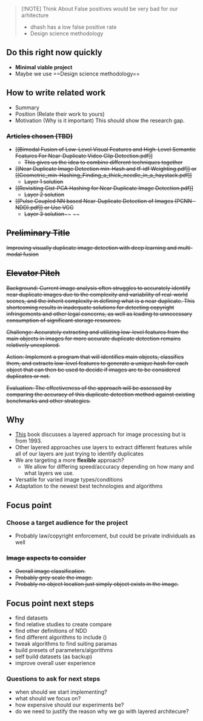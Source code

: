 
> [!NOTE] Think About
> False positives would be very bad for our arhitecture
> - dhash has a low false positive rate
> - Design science methodology
## Do this right now quickly
- **Minimal viable project**
- Maybe we use ==Design science methodology==
## How to write related work
- Summary
- Position (Relate their work to yours)
- Motivation (Why is it important)
This should show the research gap.
###  ~~Articles chosen (TBD)~~
- ~~[[Bimodal Fusion of Low-Level Visual Features and High-Level Semantic Features For Near-Duplicate Video Clip Detection.pdf]]~~
	- ~~This gives us the idea to combine different techniques together~~
- ~~[[Near Duplicate Image Detection min-Hash and tf-idf Weighting.pdf]] or [[Geometric_min-Hashing_Finding_a_thick_needle_in_a_haystack.pdf]]~~
	- ~~Layer 1 solution~~
- ~~[[Revisiting Gist-PCA Hashing for Near Duplicate Image Detection.pdf]]~~
	- ~~Layer 2 solution~~
- ~~[[Pulse Coupled NN based Near-Duplicate Detection of Images (PCNN - NDD).pdf]] or Use VGG~~
	- ~~Layer 3 solution~~~~
~~

## ~~Preliminary Title~~
~~Improving visually duplicate image detection with deep learning and multi-modal fusion~~

## ~~Elevator Pitch~~
~~Background: Current image analysis often struggles to accurately identify near duplicate images due to the complexity and variability of real-world scenes, and the inherit complexity in defining what is a near duplicate. This shortcoming results in inadequate solutions for detecting copyright infringements and other legal concerns, as well as leading to unnecessary consumption of significant storage resources.~~

~~Challenge: Accurately extracting and utilizing low-level features from the main objects in images for more accurate duplicate detection remains relatively unexplored.~~

~~Action: Implement a program that will identifies main objects, classifies them, and extracts low-level features to generate a unique hash for each object that can then be used to decide if images are to be considered duplicates or not.~~

~~Evaluation: The effectiveness of the approach will be assessed by comparing the accuracy of this duplicate detection method against existing benchmarks and other strategies.~~

## Why
- [This](https://books.google.se/books?hl=en&lr=&id=qcHsCgAAQBAJ&oi=fnd&pg=PA107&dq=layered+approach+in+Image+Processing&ots=qNZqrM3zSk&sig=MrRYL1LCsTTyzBjzCcnUlAlXewA&redir_esc=y#v=onepage&q=layered%20approach%20in%20Image%20Processing&f=false) book discusses a layered approach for image processing but is from 1993.
- Other layered approaches use layers to extract different features while all of our layers are just trying to identify duplicates
- We are targeting a more **flexible** approach?
	- We allow for differing speed/accuracy depending on how many and what layers we use.
- Versatile for varied image types/conditions
- Adaptation to the newest best technologies and algorithms

## Focus point
### Choose a target audience for the project
- Probably law/copyright enforcement, but could be private individuals as well
### ~~Image aspects to consider~~
- ~~Overall image classification.~~
- ~~Probably grey scale the image.~~
- ~~Probably no object location just simply object exists in the image.~~


## Focus point next steps 
- find datasets 
- find relative studies to create compare 
- find other definitions of NDD 
- find different algorithms to include ()
- tweak algorithms to find suiting paramas 
- build presets of parameters/algorithms 
- self build datasets (as backup)
- improve overall user experience 


### Questions to ask for next steps

- when should we start implementing?
- what should we focus on?
- how expensive should our experiments be?
- do we need to justify the reason why we go with layered architecure?